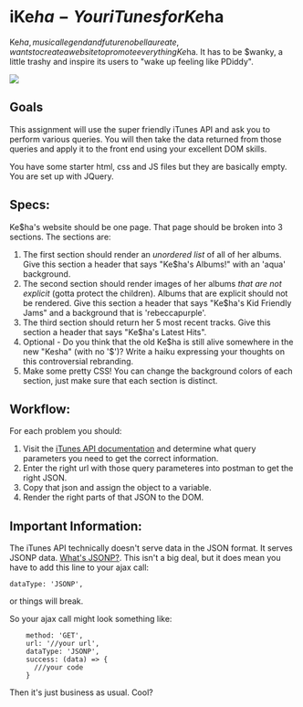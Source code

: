 # iKe$ha - Your iTunes for Ke$ha

Ke$ha, musical legend and future nobel laureate, wants to create a website to promote everything Ke$ha.  It has to be $wanky, a little trashy and inspire its users to "wake up feeling like PDiddy".  




![](https://i.giphy.com/3o6ZsTlDN953zedm5q.gif)





## Goals

This assignment will use the super friendly iTunes API and ask you to perform various queries.  You will then take the data returned from those queries and apply it to the front end using your excellent DOM skills.  

You have some starter html, css and JS files but they are basically empty.  You are set up with JQuery.

## Specs:

Ke$ha's website should be one page.  That page should be broken into 3 sections.  The sections are:

1. The first section should render an *unordered list* of all of her albums.  Give this section a header that says "Ke$ha's Albums!" with an 'aqua' background.
2. The second section should render images of her albums *that are not explicit* (gotta protect the children).  Albums that are explicit should not be rendered.  Give this section a header that says "Ke$ha's Kid Friendly Jams" and a background that is 'rebeccapurple'.
3. The third section should return her 5 most recent tracks.  Give this section a header that says "Ke$ha's Latest Hits".
4. Optional - Do you think that the old Ke$ha is still alive somewhere in the new "Kesha" (with no '$')?  Write a haiku expressing your thoughts on this controversial rebranding.
5. Make some pretty CSS!  You can change the background colors of each section, just make sure that each section is distinct.


## Workflow:

For each problem you should:

1. Visit the [iTunes API documentation](https://affiliate.itunes.apple.com/resources/documentation/itunes-store-web-service-search-api/) and determine what query parameters you need to get the correct information.
2. Enter the right url with those query parameteres into postman to get the right JSON.
3. Copy that json and assign the object to a variable.  
4. Render the right parts of that JSON to the DOM.


## Important Information:
The iTunes API technically doesn't serve data in the JSON format.  It serves JSONP data.  [What's JSONP?](https://en.wikipedia.org/wiki/JSONP).  This isn't a big deal, but it does mean you have to add this line to your ajax call:

```dataType: 'JSONP',```

or things will break.

So your ajax call might look something like:

```$.ajax({
    method: 'GET',
    url: '//your url',
    dataType: 'JSONP',
    success: (data) => {
      ///your code
    }
```

Then it's just business as usual.  Cool?
